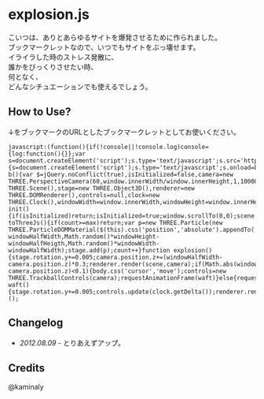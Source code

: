 # explosion.js
こいつは、ありとあらゆるサイトを爆発させるために作られました。  
ブックマークレットなので、いつでもサイトをぶっ壊せます。  
イライラした時のストレス発散に、  
誰かをびっくりさせたい時、  
何となく、  
どんなシチュエーションでも使えるでしょう。  
  
## How to Use?
↓をブックマークのURLとしたブックマークレットとしてお使いください。  

	javascript:(function(){if(!console||!console.log)console={log:function(){}};var s=document.createElement('script');s.type='text/javascript';s.src='https://ajax.googleapis.com/ajax/libs/jquery/1/jquery.min.js';document.body.appendChild(s);if(window.THREE==null||window.THREE.DOMRenderer==null){s=document.createElement('script');s.type='text/javascript';s.onload=b;s.src='https://raw.github.com/mrdoob/three.js/r49/build/Three.js';document.body.appendChild(s)}else{b()}function b(){var $=jQuery.noConflict(true),isInitialized=false,camera=new THREE.PerspectiveCamera(60,window.innerWidth/window.innerHeight,1,10000),scene=new THREE.Scene(),stage=new THREE.Object3D(),renderer=new THREE.DOMRenderer(),controls=null,clock=new THREE.Clock(),windowWidth=window.innerWidth,windowHeight=window.innerHeight,windowHalfWidth=windowWidth>>1,windowHalfHeigth=windowHeight>>1,max=70,count=0,body=$('body').css('overflow','hidden');body.children().fadeOut(1000,init);function init(){if(isInitialized)return;isInitialized=true;window.scrollTo(0,0);scene.add(stage);scene.add(camera);renderer.setSize(window.innerWidth,window.innerHeight);camera.position.z=windowWidth*10;document.body.appendChild(renderer.domElement);body.find('img').each(toThreeJs);if(count<max)body.find('a').each(toThreeJs);if(count<max)body.find('span').each(toThreeJs);if(count<max)body.find('p').each(toThreeJs);requestAnimationFrame(explosion)}function toThreeJs(){if(count>=max)return;var p=new THREE.Particle(new THREE.ParticleDOMMaterial($(this).css('position','absolute').appendTo('body').get(0)));p.position.set(Math.random()*windowWidth-windowHalfWidth,Math.random()*windowHeight-windowHalfHeigth,Math.random()*windowWidth-windowHalfWidth);stage.add(p);count++}function explosion(){stage.rotation.y+=0.005;camera.position.z+=(windowHalfWidth-camera.position.z)*0.3;renderer.render(scene,camera);if(Math.abs(windowHalfWidth-camera.position.z)<0.1){body.css('cursor','move');controls=new THREE.TrackballControls(camera);requestAnimationFrame(waft)}else{requestAnimationFrame(explosion)}}function waft(){stage.rotation.y+=0.005;controls.update(clock.getDelta());renderer.render(scene,camera);requestAnimationFrame(waft)}}})();
  
## Changelog
* _2012.08.09_ - とりあえずアップ。

## Credits
@kaminaly

